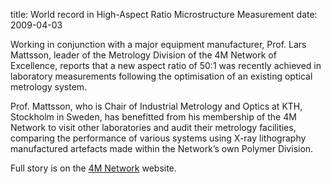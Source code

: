 title: World record in High-Aspect Ratio Microstructure Measurement
date: 2009-04-03 

Working in conjunction with a major equipment manufacturer, Prof. Lars Mattsson, leader of the Metrology Division of the 4M Network of Excellence, reports that a new aspect ratio of 50:1 was recently achieved in laboratory measurements following the optimisation of an existing optical metrology system.
<!--break-->
Prof. Mattsson, who is Chair of Industrial Metrology and Optics at KTH, Stockholm in Sweden, has benefitted from his membership of the 4M Network to visit other laboratories and audit their metrology facilities, comparing the performance of various systems using X-ray lithography manufactured artefacts made within the Network’s own Polymer Division.

Full story is on the [4M Network](http://www.4m-net.org/node/2565) website.